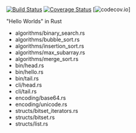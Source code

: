 [![Build Status](https://api.travis-ci.org/alopatindev/rust_experiments.svg?branch=master)](https://travis-ci.org/alopatindev/rust_experiments)
[![Coverage Status](https://coveralls.io/repos/github/alopatindev/rust_experiments/badge.svg?branch=master)](https://coveralls.io/github/alopatindev/rust_experiments?branch=master)
[![codecov.io](http://codecov.io/github/alopatindev/rust_experiments/coverage.svg?branch=master)]

"Hello Worlds" in Rust
* algorithms/binary_search.rs
* algorithms/bubble_sort.rs
* algorithms/insertion_sort.rs
* algorithms/max_subarray.rs
* algorithms/merge_sort.rs
* bin/head.rs
* bin/hello.rs
* bin/tail.rs
* cli/head.rs
* cli/tail.rs
* encoding/base64.rs
* encoding/unicode.rs
* structs/bitset_iterators.rs
* structs/bitset.rs
* structs/list.rs

